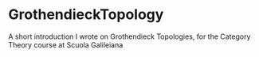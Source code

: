 # GrothendieckTopology
A short introduction I wrote on Grothendieck Topologies, for the Category Theory course at Scuola Galileiana
